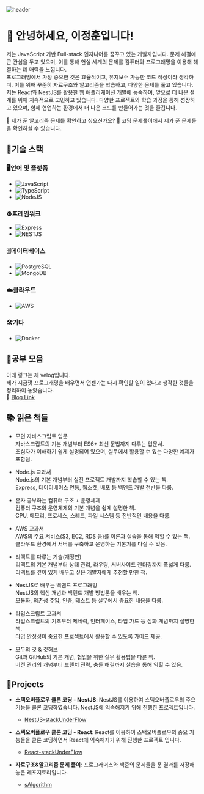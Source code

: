 ![header](https://capsule-render.vercel.app/api?type=venom&color=timeAuto&height=300&section=header&text=이정훈&fontSize=90)


# 👋 안녕하세요, 이정훈입니다!
저는 JavaScript 기반 Full-stack 엔지니어를 꿈꾸고 있는 개발자입니다. 문제 해결에 큰 관심을 두고 있으며, 이를 통해 현실 세계의 문제를 컴퓨터와 프로그래밍을 이용해 해결하는 데 매력을 느낍니다.<br>
프로그래밍에서 가장 중요한 것은 효율적이고, 유지보수 가능한 코드 작성이라 생각하며, 이를 위해 꾸준히 자료구조와 알고리즘을 학습하고, 다양한 문제를 풀고 있습니다.<br>
저는 React와 NestJS를 활용한 웹 애플리케이션 개발에 능숙하며, 앞으로 더 나은 설계를 위해 지속적으로 고민하고 있습니다. 다양한 프로젝트와 학습 과정을 통해 성장하고 있으며, 함께 협업하는 환경에서 더 나은 코드를 만들어가는 것을 즐깁니다.<br>

🌱 제가 푼 알고리즘 문제를 확인하고 싶으신가요?
🔗 코딩 문제풀이에서 제가 푼 문제들을 확인하실 수 있습니다.










## 💪기술 스택
### 🖥️언어 및 플랫폼
- ![JavaScript](https://img.shields.io/badge/javascript-%23323330.svg?style=for-the-badge&logo=javascript&logoColor=%23F7DF1E)
- ![TypeScript](https://shields.io/badge/TypeScript-3178C6?logo=TypeScript&logoColor=FFF)
- ![NodeJS](https://img.shields.io/badge/node.js-6DA55F?style=for-the-badge&logo=node.js&logoColor=white)

### ⚙️프레임워크
- ![Express](https://img.shields.io/badge/Express-000000?style=for-the-badge&logo=Express&logoColor=white)
- ![NESTJS](https://img.shields.io/badge/nestjs-E0234E?style=for-the-badge&logo=nestjs&logoColor=white)

### 🗄️데이터베이스
- ![PostgreSQL](https://img.shields.io/badge/PostgreSQL-%234169E1.svg?style=for-the-badge&logo=PostgreSQL&logoColor=white)
- ![MongoDB](https://img.shields.io/badge/MongoDB-%234ea94b.svg?style=for-the-badge&logo=mongodb&logoColor=white)

### ☁️클라우드
- ![AWS](https://img.shields.io/badge/AWS-%23FF9900.svg?style=for-the-badge&logo=amazon-aws&logoColor=white)

### 🛠기타
- ![Docker](https://img.shields.io/badge/docker-2496ED?style=for-the-badge&logo=docker&logoColor=white)

## 📰공부 모음
아래 링크는 제 velog입니다.<br>
제가 지금껏 프로그래밍을 배우면서 언젠가는 다시 확인할 일이 있다고 생각한 것들을 정리하여 놓았습니다.<br>
🔗 [Blog Link](https://velog.io/@wjdgns7565/posts)

## 📚 읽은 책들
- 모던 자바스크립트 입문  
자바스크립트의 기본 개념부터 ES6+ 최신 문법까지 다루는 입문서.  
초심자가 이해하기 쉽게 설명되어 있으며, 실무에서 활용할 수 있는 다양한 예제가 포함됨.  

- Node.js 교과서  
Node.js의 기본 개념부터 실전 프로젝트 개발까지 학습할 수 있는 책.  
Express, 데이터베이스 연동, 웹소켓, 배포 등 백엔드 개발 전반을 다룸.  

- 혼자 공부하는 컴퓨터 구조 + 운영체제  
컴퓨터 구조와 운영체제의 기본 개념을 쉽게 설명한 책.  
CPU, 메모리, 프로세스, 스레드, 파일 시스템 등 전반적인 내용을 다룸.  

- AWS 교과서  
AWS의 주요 서비스(S3, EC2, RDS 등)를 이론과 실습을 통해 익힐 수 있는 책.  
클라우드 환경에서 서버를 구축하고 운영하는 기본기를 다질 수 있음.  

- 리액트를 다루는 기술(개정판)  
리액트의 기본 개념부터 상태 관리, 라우팅, 서버사이드 렌더링까지 폭넓게 다룸.  
리액트를 깊이 있게 배우고 싶은 개발자에게 추천할 만한 책.  

- NestJS로 배우는 백엔드 프로그래밍  
NestJS의 핵심 개념과 백엔드 개발 방법론을 배우는 책.  
모듈화, 의존성 주입, 인증, 테스트 등 실무에서 중요한 내용을 다룸.  

- 타입스크립트 교과서  
타입스크립트의 기초부터 제네릭, 인터페이스, 타입 가드 등 심화 개념까지 설명한 책.  
타입 안정성이 중요한 프로젝트에서 활용할 수 있도록 가이드 제공.  

- 모두의 깃 & 깃허브  
Git과 GitHub의 기본 개념, 협업을 위한 실무 활용법을 다룬 책.  
버전 관리의 개념부터 브랜치 전략, 충돌 해결까지 실습을 통해 익힐 수 있음.  

## 🎯Projects
- **스택오버플로우 클론 코딩 - NestJS**: NestJS를 이용하여 스택오버플로우의 주요 기능을 클론 코딩하였습니다. NestJS에 익숙해지기 위해 진행한 프로젝트입니다.
  - [NestJS-stackUnderFlow](https://github.com/wlals7565/NestJS-stackUnderFlow)
    
- **스택오버플로우 클론 코딩 - React**: React를 이용하여 스택오버플로우의 중요 기능들을 클론 코딩하면서 React에 익숙해지기 위해 진행한 프로젝트 입니다. 
  - [React-stackUnderFlow](https://github.com/wlals7565/React-stackUnderFlow)
    
- **자료구조&알고리즘 문제 풀이**: 프로그래머스와 백준의 문제들을 푼 결과를 저장해 놓은 레포지토리입니다.
  - [sAlgorithm](https://github.com/wlals7565/sAlgorithm)
